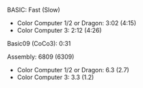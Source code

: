 BASIC: Fast (Slow)
- Color Computer 1/2 or Dragon: 3:02 (4:15)
- Color Computer 3:   		2:12 (4:26)

Basic09 (CoCo3): 		0:31

Assembly: 6809 (6309)
- Color Computer 1/2 or Dragon: 6.3 (2.7)
- Color Computer 3:   		3.3 (1.2)
